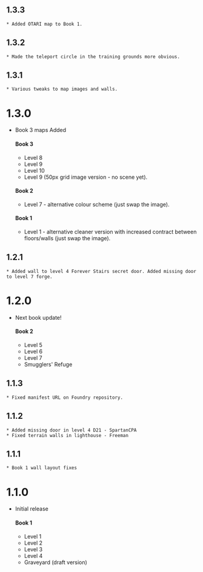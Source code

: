 ## 1.3.3
    * Added OTARI map to Book 1.

## 1.3.2
    * Made the teleport circle in the training grounds more obvious.

## 1.3.1
    * Various tweaks to map images and walls.

# 1.3.0

* Book 3 maps Added

    #### Book 3
    * Level 8
    * Level 9
    * Level 10
    * Level 9 (50px grid image version - no scene yet).

    #### Book 2
    * Level 7 - alternative colour scheme (just swap the image).

    #### Book 1
    * Level 1 - alternative cleaner version with increased contract between floors/walls (just swap the image).

## 1.2.1

    * Added wall to level 4 Forever Stairs secret door. Added missing door to level 7 forge.

# 1.2.0

* Next book update!

    #### Book 2
    * Level 5
    * Level 6
    * Level 7
    * Smugglers' Refuge

## 1.1.3

    * Fixed manifest URL on Foundry repository.

## 1.1.2

    * Added missing door in level 4 D21 - SpartanCPA
    * Fixed terrain walls in lighthouse - Freeman

## 1.1.1

    * Book 1 wall layout fixes

# 1.1.0

* Initial release

    #### Book 1
    * Level 1
    * Level 2
    * Level 3
    * Level 4
    * Graveyard (draft version) 
